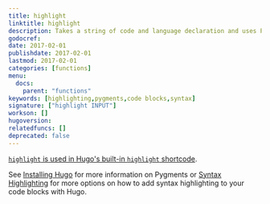 ```yaml
---
title: highlight
linktitle: highlight
description: Takes a string of code and language declaration and uses Pygments to return syntax-highlighted HTML with inline-styles.
godocref:
date: 2017-02-01
publishdate: 2017-02-01
lastmod: 2017-02-01
categories: [functions]
menu:
  docs:
    parent: "functions"
keywords: [highlighting,pygments,code blocks,syntax]
signature: ["highlight INPUT"]
workson: []
hugoversion:
relatedfuncs: []
deprecated: false
---
```


[`highlight` is used in Hugo's built-in `highlight` shortcode][highlight].

See [Installing Hugo][installpygments] for more information on Pygments or [Syntax Highlighting][syntax] for more options on how to add syntax highlighting to your code blocks with Hugo.


[highlight]: /content-management/shortcodes/#highlight
[installpygments]: /getting-started/installing/#installing-pygments-optional
[syntax]: /tools/syntax-highlighting/
